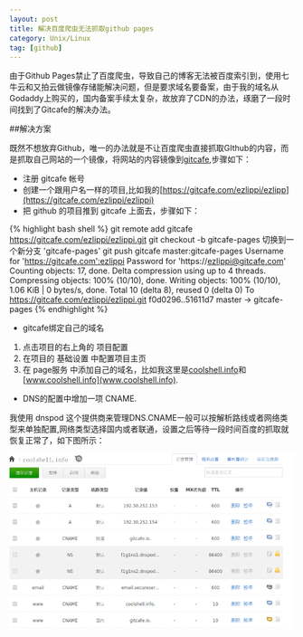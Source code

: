 ```yaml
---
layout: post
title: 解决百度爬虫无法抓取github pages 
category: Unix/Linux
tag: [github]
---
```


由于Github Pages禁止了百度爬虫，导致自己的博客无法被百度索引到，使用七牛云和又拍云做镜像存储能解决问题，但是要求域名要备案，由于我的域名从Godaddy上购买的，国内备案手续太复杂，故放弃了CDN的办法，琢磨了一段时间找到了Gitcafe的解决办法。

##解决方案

既然不想放弃Github，唯一的办法就是不让百度爬虫直接抓取GIthub的内容，而是抓取自己网站的一个镜像，将网站的内容镜像到[gitcafe](www.gitcafe.com),步骤如下：

* 注册 gitcafe 帐号
* 创建一个跟用户名一样的项目,比如我的[https://gitcafe.com/ezlippi/ezlipp](https://gitcafe.com/ezlippi/ezlippi)
* 把 github 的项目推到 gitcafe 上面去，步骤如下：

{% highlight bash shell %}
git remote add gitcafe https://gitcafe.com/ezlippi/ezlippi.git
git checkout -b gitcafe-pages
切换到一个新分支 'gitcafe-pages'
git push gitcafe master:gitcafe-pages
Username for 'https://gitcafe.com':ezlippi 
Password for 'https://ezlippi@gitcafe.com'
Counting objects: 17, done.
Delta compression using up to 4 threads.
Compressing objects: 100% (10/10), done.
Writing objects: 100% (10/10), 1.06 KiB | 0 bytes/s, done.
Total 10 (delta 8), reused 0 (delta 0)
To https://gitcafe.com/ezlippi/ezlippi.git
   f0d0296..51611d7  master -> gitcafe-pages
{% endhighlight %}

* gitcafe绑定自己的域名

1. 点击项目的右上角的 项目配置
2. 在项目的 基础设置 中配置项目主页
3. 在 page服务 中添加自己的域名，比如我这里是[coolshell.info](coolshell.info)和[www.coolshell.info](www.coolshell.info).

* DNS的配置中增加一项 CNAME.
 
我使用 dnspod 这个提供商来管理DNS.CNAME一般可以按解析路线或者网络类型来单独配置,网络类型选择国内或者联通，设置之后等待一段时间百度的抓取就 恢复正常了，如下图所示：

![](/images/dnspod.png)


